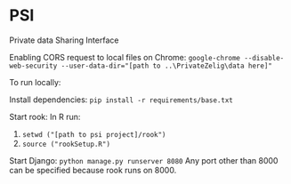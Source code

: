# PSI
Private data Sharing Interface

Enabling CORS request to local files on Chrome:
`google-chrome --disable-web-security --user-data-dir="[path to ..\PrivateZelig\data here]"`


To run locally:

Install dependencies: `pip install -r requirements/base.txt`

Start rook:
In R run: 
1. `setwd ("[path to psi project]/rook")`
2. `source ("rookSetup.R")`

Start Django: `python manage.py runserver 8080`
Any port other than 8000 can be specified because rook runs on 8000. 

